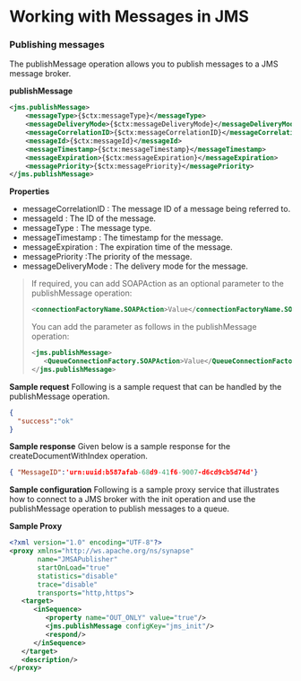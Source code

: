 # Working with Messages in JMS


### Publishing messages
The publishMessage operation allows you to publish messages to a JMS message broker.

**publishMessage**
```xml
<jms.publishMessage>
    <messageType>{$ctx:messageType}</messageType>
    <messageDeliveryMode>{$ctx:messageDeliveryMode}</messageDeliveryMode>
    <messageCorrelationID>{$ctx:messageCorrelationID}</messageCorrelationID>
    <messageId>{$ctx:messageId}</messageId>
    <messageTimestamp>{$ctx:messageTimestamp}</messageTimestamp>
    <messageExpiration>{$ctx:messageExpiration}</messageExpiration>
    <messagePriority>{$ctx:messagePriority}</messagePriority>
</jms.publishMessage>
```

**Properties**

* messageCorrelationID : The message ID of a message being referred to.
* messageId : The ID of the message.
* messageType : The message type.
* messageTimestamp : The timestamp for the message.
* messageExpiration : The expiration time of the message.
* messagePriority :The priority of the message.
* messageDeliveryMode : The delivery mode for the message.

>If required, you can add SOAPAction as an optional parameter to the publishMessage operation:
>
>```xml
><connectionFactoryName.SOAPAction>Value</connectionFactoryName.SOAPAction>
>```
>
>You can add the parameter as follows in the publishMessage operation:
>
>```xml
><jms.publishMessage>
>    <QueueConnectionFactory.SOAPAction>Value</QueueConnectionFactory.SOAPAction>
></jms.publishMessage>
>```

**Sample request**
Following is a sample request that can be handled by the publishMessage operation.

```json
{
  "success":"ok"
}
```

**Sample response**
Given below is a sample response for the createDocumentWithIndex operation.

```json
{ "MessageID":'urn:uuid:b587afab-68d9-41f6-9007-d6cd9cb5d74d'}
```

**Sample configuration**
Following is a sample proxy service that illustrates how to connect to a JMS broker with the init operation and use the publishMessage operation to publish messages to a queue.

**Sample Proxy**
```xml
<?xml version="1.0" encoding="UTF-8"?>
<proxy xmlns="http://ws.apache.org/ns/synapse"
       name="JMSAPublisher"
       startOnLoad="true"
       statistics="disable"
       trace="disable"
       transports="http,https">
   <target>
      <inSequence>
         <property name="OUT_ONLY" value="true"/>
         <jms.publishMessage configKey="jms_init"/>
         <respond/>
      </inSequence>
   </target>
   <description/>
</proxy>
```